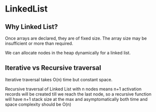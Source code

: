 # LinkedList

## Why Linked List?
Once arrays are declared, they are of fixed size. The array size may be insufficient or more than required.

We can allocate nodes in the heap dynamically for a linked list.


## Iterative vs Recursive traversal
Iterative traversal takes O(n) time but constant space.

Recursive traversal of Linked List with n nodes means n+1 activation records will be created till we reach the last node, so a recursive function will have n+1 stack size at the max and asymptomatically both time and space complexity should be O(n)